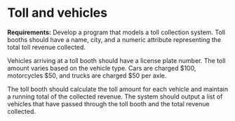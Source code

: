 # Toll and vehicles

**Requirements:**
Develop a program that models a toll collection system. Toll booths should have a name, city, and a numeric attribute representing the total toll revenue collected.

Vehicles arriving at a toll booth should have a license plate number. The toll amount varies based on the vehicle type. Cars are charged $100, motorcycles $50, and trucks are charged $50 per axle.

The toll booth should calculate the toll amount for each vehicle and maintain a running total of the collected revenue. The system should output a list of vehicles that have passed through the toll booth and the total revenue collected.